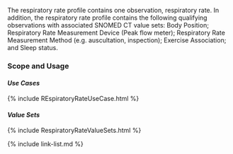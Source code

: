﻿The respiratory rate profile contains one observation, respiratory rate. In addition, the respiratory rate profile contains the following qualifying observations with associated SNOMED CT value sets: Body Position; Respiratory Rate Measurement Device (Peak flow meter); Respiratory Rate Measurement Method (e.g. auscultation, inspection); Exercise Association; and Sleep status.

### Scope and Usage
#### ***Use Cases***

{% include REspiratoryRateUseCase.html %}


#### ***Value Sets***

{% include RespiratoryRateValueSets.html %}


{% include link-list.md %}